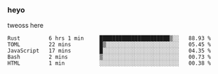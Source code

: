 ### heyo
tweoss here

<!--START_SECTION:waka-->
```text
Rust         6 hrs 1 min     ██████████████████████▒░░   88.93 % 
TOML         22 mins         █▒░░░░░░░░░░░░░░░░░░░░░░░   05.45 % 
JavaScript   17 mins         █░░░░░░░░░░░░░░░░░░░░░░░░   04.35 % 
Bash         2 mins          ▒░░░░░░░░░░░░░░░░░░░░░░░░   00.73 % 
HTML         1 min           ░░░░░░░░░░░░░░░░░░░░░░░░░   00.38 % 
```
<!--END_SECTION:waka-->

<!--
**Tweoss/tweoss** is a ✨ _special_ ✨ repository because its `README.md` (this file) appears on your GitHub profile.

Here are some ideas to get you started:

- 🔭 I’m currently working on ...
- 🌱 I’m currently learning ...
- 👯 I’m looking to collaborate on ...
- 🤔 I’m looking for help with ...
- 💬 Ask me about ...
- 📫 How to reach me: ...
- 😄 Pronouns: ...
- ⚡ Fun fact: ...
-->
